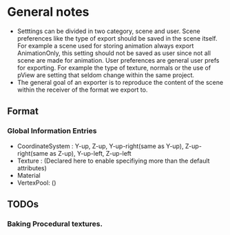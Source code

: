 # General notes

* Setttings can be divided in two category, scene and user. Scene preferences like the type of export should be saved in the scene itself. For example a scene used for storing animation always export AnimationOnly, this setting should not be saved as user since not all scene are made for animation. User preferences are general user prefs for exporting. For example the type of texture, normals or the use of pView are setting that seldom change within the same project.
* The general goal of an exporter is to reproduce the content of the scene within the receiver of the format we export to.

## Format

### Global Information Entries
* CoordinateSystem : Y-up, Z-up, Y-up-right(same as Y-up), Z-up-right(same as Z-up), Y-up-left, Z-up-left
* Texture : (Declared here to enable specifiying more than the default attributes)
* Material
* VertexPool: ()

## TODOs
### Baking Procedural textures.
